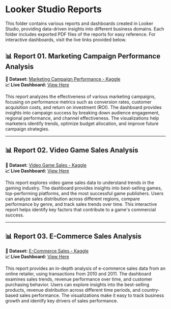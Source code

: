 # Looker Studio Reports

This folder contains various reports and dashboards created in Looker Studio, providing data-driven insights into different business domains. Each folder includes exported PDF files of the reports for easy reference. For interactive dashboards, visit the live links provided below.

## 📊 Report 01. Marketing Campaign Performance Analysis
**🔗 Dataset:** [Marketing Campaign Performance - Kaggle](https://www.kaggle.com/datasets/manishabhatt22/marketing-campaign-performance-dataset)  
**📈 Live Dashboard:** [View Here](https://lookerstudio.google.com/reporting/b6a4da74-6671-4cdf-a05d-6b1b1de52801)  

This report analyzes the effectiveness of various marketing campaigns, focusing on performance metrics such as conversion rates, customer acquisition costs, and return on investment (ROI). The dashboard provides insights into campaign success by breaking down audience engagement, regional performance, and channel effectiveness. The visualizations help marketers identify trends, optimize budget allocation, and improve future campaign strategies.

---

## 📊 Report 02. Video Game Sales Analysis  
**🔗 Dataset:** [Video Game Sales - Kaggle](https://www.kaggle.com/datasets/gregorut/videogamesales)  
**📈 Live Dashboard:** [View Here](https://lookerstudio.google.com/reporting/29b78158-ab1a-4fc8-8511-20884e64ab77)  

This report explores video game sales data to understand trends in the gaming industry. The dashboard provides insights into best-selling games, top-performing platforms, and the most successful game publishers. Users can analyze sales distribution across different regions, compare performance by genre, and track sales trends over time. This interactive report helps identify key factors that contribute to a game's commercial success.

---

## 📊 Report 03. E-Commerce Sales Analysis   
**🔗 Dataset:** [E-Commerce Sales - Kaggle](https://www.kaggle.com/datasets/carrie1/ecommerce-data/data)  
**📈 Live Dashboard:** [View Here](https://lookerstudio.google.com/s/soU6vxigTKs)  

This report provides an in-depth analysis of e-commerce sales data from an online retailer, using transactions from 2010 and 2011. The dashboard examines sales trends, revenue performance over time, and customer purchasing behavior. Users can explore insights into the best-selling products, revenue distribution across different time periods, and country-based sales performance. The visualizations make it easy to track business growth and identify key drivers of sales performance.
